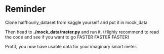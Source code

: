 # Reminder

 Clone halfhourly_dataset from kaggle yourself and put it in mock_data

 Then head to **./mock_data/meter.py** and run it. (Highly recommend to  read the code and see if you want to go FASTER FASTER FASTER)

 Profit, you now have usable data for your imaginary smart meter.